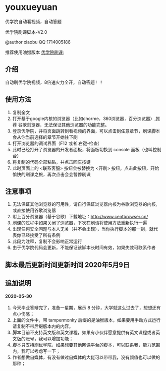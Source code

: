 # youxueyuan
优学院自动看视频，自动答题

优学院刷课脚本-V2.0

@author xiaobu   QQ:1714005186

推荐使用油猴版本
[优学院刷课](https://greasyfork.org/zh-CN/scripts/403270-%E4%BC%98%E5%AD%A6%E9%99%A2%E5%88%B7%E8%AF%BE);

## 介绍

自动刷优学院视频，8倍速火力全开，自动答题！！


## 使用方法

1. 复制全文
2. 打开基于google内核的浏览器（比如chorme，360浏览器，百分浏览器）,推荐 谷歌浏览器，无法保证其他浏览器的功能完整。
3. 登录优学院，并将页面跳转到看视频的界面，可以点击到任意章节，刷课脚本会从你当前选择的章节开始往下刷
4. 打开浏览器的调试界面（F12 或者 右键-检查）
3. 此时已经打开了浏览器的开发者面板，将面板切换到 console 面板（也叫控制台）
5. 将复制的代码全部粘贴，并点击回车按键
6. 此时页面上的 <联系客服> 按钮会被替换为 <开刷> 按钮，点击此按钮，开始愉快的刷课之旅，再次点击会会暂停刷课

## 注意事项

1. 无法保证其他浏览器的可用性，请自行保证浏览器内核为谷歌浏览器的内核，或直接使用谷歌浏览器
2. 附上百分浏览器（基于谷歌）下载地址：http://www.centbrowser.cn/
3. 刷课的过程中如果关闭了浏览器，下次在刷请将使用方法重新执行一遍
4. 出现任何安全问题与本人无关（并不会出现），当你执行脚本的那一刻，就代表你已经接受了所有条例
5. 此段为注释，复制不会影响正常运行
6. 由于优学院代码会更新，不能保证该脚本长时间有效，如果失效可联系作者

## 脚本最后更新时间更新时间 2020年5月9日 

## 追加说明

#### 2020-05-30

1. 今天毕业答辩完了，准备一星期，展示 8 分钟，大学就这么过去了，想想还有点小伤感；
2. 上面的文件中，带 tampermonky 后缀的是油猴版本，如果要用手动方式运行请复制不带后缀版本内的内容。
3. 脚本目前不支持英文版和英文课程，如果有小伙伴愿意提供有英文课程或者英文版的账号，我可以增加功能；
4. 脚本只支持刷优学院，如果想要其他网课平台的脚本，可以联系我，能力范围内，我可以考虑写一下；
5. 作者想做自媒体，有没有做过自媒体的大佬可以带带我，没有颜值也可以做的那种；




